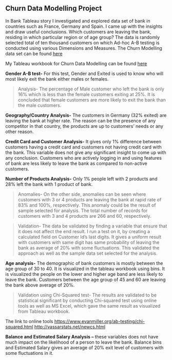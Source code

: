## Churn Data Modelling Project
In Bank Tableau story I investigated and explored data set of bank in countries such as France, Germany and Spain. I came up with the insights and draw useful conclusions. Which customers are leaving the bank, residing in which particular region or of age group? The data is randomly selected total of ten thousand customers on which Ad-hoc A-B testing is conducted using various Dimensions and Measures.
The Churn Modelling data set can be found [here](https://www.superdatascience.com/training/)

My Tableau workbook for Churn Data Modelling can be found [here](https://public.tableau.com/profile/sim6166#!/)

**Gender A-B test-** For this test, Gender and Exited is used to know who will most likely exit the bank either males or females.

> Analysis- The percentage of Male customer who left the bank is only 16% which is less than the female customers exiting at 25%. It is concluded that female customers are more likely to exit the bank than the male customers.

**Geography/Country Analysis-** The customers in Germany (32% exited) are leaving the bank at higher rate. The reason can be the presence of any competitor in that country, the products are up to customers’ needs or any other reason.

**Credit Card and Customer Analysis-** It gives only 1% difference between customers having a credit card and customers not having credit card with the bank. This variable does not give any significant insight to come up with any conclusion. Customers who are actively logging in and using features of bank are less likely to leave the bank as compared to non-active customers.

**Number of Products Analysis-** Only 1% people left with 2 products and 28% left the bank with 1 product of bank. 

>Anomalies- On the other side, anomalies can be seen where customers with 3 or 4 products are leaving the bank at rapid rate of 83% and 100%, respectively. This anomaly could be the result of sample selected for analysis. The total number of records for customers with 3 and 4 products are 266 and 60, respectively.  

> Validation- The data be validated by finding a variable that ensure that it does not affect the end result. I run a test on it, by creating a calculated field on Customer Id’s last digits. It gives a uniform result with customers with same digit has same probability of leaving the bank as average of 20% with some fluctuations. This validated the approach as well as the sample data set selected for the analysis. 

**Age analysis-** The demographic of bank customers is mostly between the age group of 30 to 40. It is visualized in the tableau workbook using bins. It is visualized the people on the lower and higher age band are less likely to leave the bank. Customers between the age group of 45 and 60 are leaving the bank above average of 20%. 

> Validation using Chi-Squared test- The results are validated to be statistical significant by conducting Chi-squared test using online tools as well as MS Excel, which gave the same result as visualized from Tableau workbook.

The link to online tools 
https://www.evanmiller.org/ab-testing/chi-squared.html
http://vassarstats.net/newcs.html

**Balance and Estimated Salary Analysis –** these variables does not have much impact on the likelihood of a person to leave the bank. Balance bins and Estimated Salary gives an average of 20% exit level of customers with some fluctuations in it. 
 


